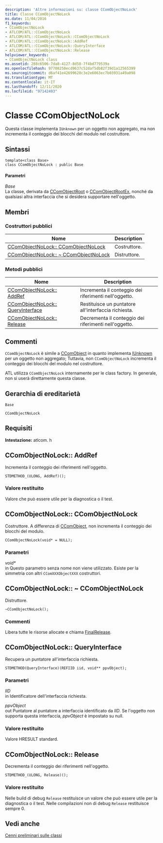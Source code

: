 ```yaml
---
description: 'Altre informazioni su: classe CComObjectNoLock'
title: Classe CComObjectNoLock
ms.date: 11/04/2016
f1_keywords:
- CComObjectNoLock
- ATLCOM/ATL::CComObjectNoLock
- ATLCOM/ATL::CComObjectNoLock::CComObjectNoLock
- ATLCOM/ATL::CComObjectNoLock::AddRef
- ATLCOM/ATL::CComObjectNoLock::QueryInterface
- ATLCOM/ATL::CComObjectNoLock::Release
helpviewer_keywords:
- CComObjectNoLock class
ms.assetid: 288c6506-7da8-4127-8d58-7f4bd779539a
ms.openlocfilehash: 97708250ecd9637c52daf5db82f39d1a12565399
ms.sourcegitcommit: d6af41e42699628c3e2e6063ec7b03931a49a098
ms.translationtype: MT
ms.contentlocale: it-IT
ms.lasthandoff: 12/11/2020
ms.locfileid: "97142493"
---
```

# <a name="ccomobjectnolock-class"></a>Classe CComObjectNoLock

Questa classe implementa `IUnknown` per un oggetto non aggregato, ma non incrementa il conteggio dei blocchi del modulo nel costruttore.

## <a name="syntax"></a>Sintassi

```
template<class Base>
class CComObjectNoLock : public Base
```

#### <a name="parameters"></a>Parametri

*Base*<br/>
La classe, derivata da [CComObjectRoot](../../atl/reference/ccomobjectroot-class.md) o [CComObjectRootEx](../../atl/reference/ccomobjectrootex-class.md), nonché da qualsiasi altra interfaccia che si desidera supportare nell'oggetto.

## <a name="members"></a>Membri

### <a name="public-constructors"></a>Costruttori pubblici

|Nome|Description|
|----------|-----------------|
|[CComObjectNoLock:: CComObjectNoLock](#ccomobjectnolock)|Costruttore.|
|[CComObjectNoLock:: ~ CComObjectNoLock](#dtor)|Distruttore.|

### <a name="public-methods"></a>Metodi pubblici

|Nome|Description|
|----------|-----------------|
|[CComObjectNoLock:: AddRef](#addref)|Incrementa il conteggio dei riferimenti nell'oggetto.|
|[CComObjectNoLock:: QueryInterface](#queryinterface)|Restituisce un puntatore all'interfaccia richiesta.|
|[CComObjectNoLock:: Release](#release)|Decrementa il conteggio dei riferimenti nell'oggetto.|

## <a name="remarks"></a>Commenti

`CComObjectNoLock` è simile a [CComObject](../../atl/reference/ccomobject-class.md) in quanto implementa [IUnknown](/windows/win32/api/unknwn/nn-unknwn-iunknown) per un oggetto non aggregato; Tuttavia, non `CComObjectNoLock` incrementa il conteggio dei blocchi del modulo nel costruttore.

ATL utilizza `CComObjectNoLock` internamente per le class factory. In generale, non si userà direttamente questa classe.

## <a name="inheritance-hierarchy"></a>Gerarchia di ereditarietà

`Base`

`CComObjectNoLock`

## <a name="requirements"></a>Requisiti

**Intestazione:** atlcom. h

## <a name="ccomobjectnolockaddref"></a><a name="addref"></a> CComObjectNoLock:: AddRef

Incrementa il conteggio dei riferimenti nell'oggetto.

```
STDMETHOD_(ULONG, AddRef)();
```

### <a name="return-value"></a>Valore restituito

Valore che può essere utile per la diagnostica o il test.

## <a name="ccomobjectnolockccomobjectnolock"></a><a name="ccomobjectnolock"></a> CComObjectNoLock:: CComObjectNoLock

Costruttore. A differenza di [CComObject](../../atl/reference/ccomobject-class.md), non incrementa il conteggio dei blocchi del modulo.

```
CComObjectNoLock(void* = NULL);
```

### <a name="parameters"></a>Parametri

<em>void\*</em><br/>
in Questo parametro senza nome non viene utilizzato. Esiste per la simmetria con altri `CComXXXObjectXXX` costruttori.

## <a name="ccomobjectnolockccomobjectnolock"></a><a name="dtor"></a> CComObjectNoLock:: ~ CComObjectNoLock

Distruttore.

```
~CComObjectNoLock();
```

### <a name="remarks"></a>Commenti

Libera tutte le risorse allocate e chiama [FinalRelease](ccomobjectrootex-class.md#finalrelease).

## <a name="ccomobjectnolockqueryinterface"></a><a name="queryinterface"></a> CComObjectNoLock:: QueryInterface

Recupera un puntatore all'interfaccia richiesta.

```
STDMETHOD(QueryInterface)(REFIID iid, void** ppvObject);
```

### <a name="parameters"></a>Parametri

*IID*<br/>
in Identificatore dell'interfaccia richiesta.

*ppvObject*<br/>
out Puntatore al puntatore a interfaccia identificato da *IID*. Se l'oggetto non supporta questa interfaccia, *ppvObject* è impostato su null.

### <a name="return-value"></a>Valore restituito

Valore HRESULT standard.

## <a name="ccomobjectnolockrelease"></a><a name="release"></a> CComObjectNoLock:: Release

Decrementa il conteggio dei riferimenti nell'oggetto.

```
STDMETHOD_(ULONG, Release)();
```

### <a name="return-value"></a>Valore restituito

Nelle build di debug `Release` restituisce un valore che può essere utile per la diagnostica o il test. Nelle compilazioni non di debug `Release` restituisce sempre 0.

## <a name="see-also"></a>Vedi anche

[Cenni preliminari sulle classi](../../atl/atl-class-overview.md)
